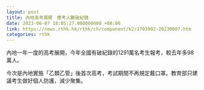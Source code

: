 ```yaml
---
layout: post
title: 內地高考展開　應考人數破紀錄
date: 2023-06-07 18:05:27.000000000 +08:00
link: https://news.rthk.hk/rthk/ch/component/k2/1703902-20230607.htm
categories: rthk
---
```


內地一年一度的高考展開，今年全國有破紀錄的1291萬名考生報考，較去年多98萬人。

今次是內地實施「乙類乙管」後首次高考，考試期間不再規定戴口罩。教育部只建議考生做好個人防護，減少聚集。
